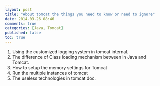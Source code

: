 ```yaml
---
layout: post
title: "About tomcat the things you need to know or need to ignore"
date: 2014-03-26 08:46
comments: true
categories: [Java, Tomcat]
published: false
toc: true
---
```


1. Using the customized logging system in tomcat internal.
2. The difference of Class loading mechanism between in Java and Tomcat.
3. How to setup the memory settings for Tomcat
4. Run the multiple instances of tomcat
5. The useless technologies in tomcat doc.

